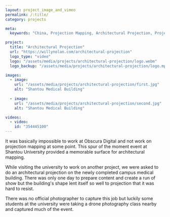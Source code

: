 ```yaml
---
layout: project_image_and_vimeo
permalink: /:title/
category: projects

meta:
  keywords: "China, Projection Mapping, Architectural Projection, Project, Software"

project:
  title: "Architectural Projection"
  url: "https://willynolan.com/architectural-projection"
  logo_type: "video"
  logo: "/assets/media/projects/architectural-projection/logo.webm"
  logo_backup: "/assets/media/projects/architectural-projection/logo.mp4"

images:
  - image:
    url: "/assets/media/projects/architectural-projection/first.jpg"
    alt: "Shantou Medical Building"
    
  - image:
    url: "/assets/media/projects/architectural-projection/second.jpg"
    alt: "Shantou Medical Building"

videos:
  - video:
    id: "354445100"
---
```

<p>
It was basically impossible to work at Obscura Digital and not work on projection mapping at some point. 
This spur of the moment event at Shantou University provided a memorable surface for architectural mapping.
</p>

<p>
While visiting the university to work on another project, we were asked to do an architectural projection on the newly 
completed campus medical building. There was only one day to prepare content and create a run of show but the building's
shape lent itself so well to projection that it was hard to resist.
</p>

<p>
There was no official photographer to capture this job but luckily some students at the university were taking a drone 
photography class nearby and captured much of the event.
</p>
